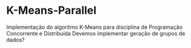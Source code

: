 # K-Means-Parallel
Implementação do algoritmo K-Means para disciplina de Programação Concorrente e Distribuída
	Devemos implementar geração de grupos de dados?
